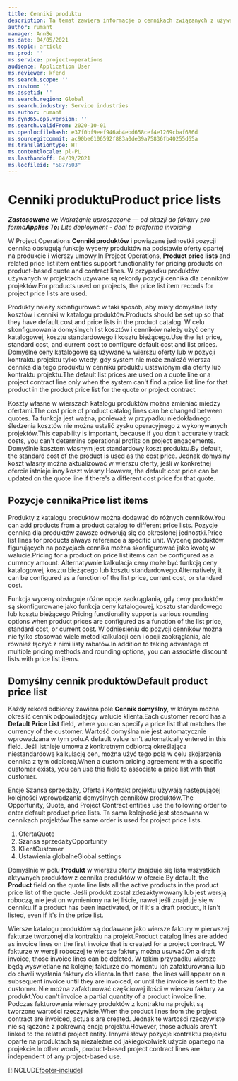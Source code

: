 ```yaml
---
title: Cenniki produktu
description: Ta temat zawiera informacje o cennikach związanych z używanych w cenach katalogowych w ofertach i kontraktach projektów.
author: rumant
manager: AnnBe
ms.date: 04/05/2021
ms.topic: article
ms.prod: ''
ms.service: project-operations
audience: Application User
ms.reviewer: kfend
ms.search.scope: ''
ms.custom: ''
ms.assetid: ''
ms.search.region: Global
ms.search.industry: Service industries
ms.author: rumant
ms.dyn365.ops.version: ''
ms.search.validFrom: 2020-10-01
ms.openlocfilehash: e37f0bf9eef946ab4ebd658cef4e1269cbaf686d
ms.sourcegitcommit: ac90be6106592f883a0de39a75836fb40255d65a
ms.translationtype: HT
ms.contentlocale: pl-PL
ms.lasthandoff: 04/09/2021
ms.locfileid: "5877503"
---
```

# <a name="product-price-lists"></a><span data-ttu-id="0e208-103">Cenniki produktu</span><span class="sxs-lookup"><span data-stu-id="0e208-103">Product price lists</span></span>

<span data-ttu-id="0e208-104">_**Zastosowane w:** Wdrażanie uproszczone — od okazji do faktury pro forma_</span><span class="sxs-lookup"><span data-stu-id="0e208-104">_**Applies To:** Lite deployment - deal to proforma invoicing_</span></span>

 <span data-ttu-id="0e208-105">W Project Operations **Cenniki produktów** i powiązane jednostki pozycji cennika obsługują funkcje wyceny produktów na podstawie oferty opartej na produkcie i wierszy umowy.</span><span class="sxs-lookup"><span data-stu-id="0e208-105">In Project Operations, **Product price lists** and related price list item entities support functionality for pricing products on product-based quote and contract lines.</span></span> <span data-ttu-id="0e208-106">W przypadku produktów używanych w projektach używane są rekordy pozycji cennika dla cenników projektów.</span><span class="sxs-lookup"><span data-stu-id="0e208-106">For products used on projects, the price list item records for project price lists are used.</span></span> 

<span data-ttu-id="0e208-107">Produkty należy skonfigurować w taki sposób, aby miały domyślne listy kosztów i cenniki w katalogu produktów.</span><span class="sxs-lookup"><span data-stu-id="0e208-107">Products should be set up so that they have default cost and price lists in the product catalog.</span></span> <span data-ttu-id="0e208-108">W celu skonfigurowania domyślnych list kosztów i cenników należy użyć ceny katalogowej, kosztu standardowego i kosztu bieżącego.</span><span class="sxs-lookup"><span data-stu-id="0e208-108">Use the list price, standard cost, and current cost to configure default cost and list prices.</span></span> <span data-ttu-id="0e208-109">Domyślne ceny katalogowe są używane w wierszu oferty lub w pozycji kontraktu projektu tylko wtedy, gdy system nie może znaleźć wiersza cennika dla tego produktu w cenniku produktu ustawionym dla oferty lub kontraktu projektu.</span><span class="sxs-lookup"><span data-stu-id="0e208-109">The default list prices are used on a quote line or a project contract line only when the system can't find a price list line for that product in the product price list for the quote or project contract.</span></span>

<span data-ttu-id="0e208-110">Koszty własne w wierszach katalogu produktów można zmieniać miedzy ofertami.</span><span class="sxs-lookup"><span data-stu-id="0e208-110">The cost price of product catalog lines can be changed between quotes.</span></span> <span data-ttu-id="0e208-111">Ta funkcja jest ważna, ponieważ w przypadku niedokładnego śledzenia kosztów nie można ustalić zysku operacyjnego z wykonywanych projektów.</span><span class="sxs-lookup"><span data-stu-id="0e208-111">This capability is important, because if you don't accurately track costs, you can't determine operational profits on project engagements.</span></span> <span data-ttu-id="0e208-112">Domyślnie kosztem własnym jest standardowy koszt produktu.</span><span class="sxs-lookup"><span data-stu-id="0e208-112">By default, the standard cost of the product is used as the cost price.</span></span> <span data-ttu-id="0e208-113">Jednak domyślny koszt własny można aktualizować w wierszu oferty, jeśli w konkretnej ofercie istnieje inny koszt własny.</span><span class="sxs-lookup"><span data-stu-id="0e208-113">However, the default cost price can be updated on the quote line if there's a different cost price for that quote.</span></span>

## <a name="price-list-items"></a><span data-ttu-id="0e208-114">Pozycje cennika</span><span class="sxs-lookup"><span data-stu-id="0e208-114">Price list items</span></span>

<span data-ttu-id="0e208-115">Produkty z katalogu produktów można dodawać do różnych cenników.</span><span class="sxs-lookup"><span data-stu-id="0e208-115">You can add products from a product catalog to different price lists.</span></span> <span data-ttu-id="0e208-116">Pozycje cennika dla produktów zawsze odwołują się do określonej jednostki.</span><span class="sxs-lookup"><span data-stu-id="0e208-116">Price list lines for products always reference a specific unit.</span></span> <span data-ttu-id="0e208-117">Wycenę produktów figurujących na pozycjach cennika można skonfigurować jako kwotę w walucie.</span><span class="sxs-lookup"><span data-stu-id="0e208-117">Pricing for a product on price list items can be configured as a currency amount.</span></span> <span data-ttu-id="0e208-118">Alternatywnie kalkulacja ceny może być funkcją ceny katalogowej, kosztu bieżącego lub kosztu standardowego.</span><span class="sxs-lookup"><span data-stu-id="0e208-118">Alternatively, it can be configured as a function of the list price, current cost, or standard cost.</span></span>

<span data-ttu-id="0e208-119">Funkcja wyceny obsługuje różne opcje zaokrąglania, gdy ceny produktów są skonfigurowane jako funkcja ceny katalogowej, kosztu standardowego lub kosztu bieżącego.</span><span class="sxs-lookup"><span data-stu-id="0e208-119">Pricing functionality supports various rounding options when product prices are configured as a function of the list price, standard cost, or current cost.</span></span> <span data-ttu-id="0e208-120">W odniesieniu do pozycji cenników można nie tylko stosować wiele metod kalkulacji cen i opcji zaokrąglania, ale również łączyć z nimi listy rabatów.</span><span class="sxs-lookup"><span data-stu-id="0e208-120">In addition to taking advantage of multiple pricing methods and rounding options, you can associate discount lists with price list items.</span></span> 

 
## <a name="default-product-price-list"></a><span data-ttu-id="0e208-121">Domyślny cennik produktów</span><span class="sxs-lookup"><span data-stu-id="0e208-121">Default product price list</span></span>
<span data-ttu-id="0e208-122">Każdy rekord odbiorcy zawiera pole **Cennik domyślny**, w którym można określić cennik odpowiadający walucie klienta.</span><span class="sxs-lookup"><span data-stu-id="0e208-122">Each customer record has a **Default Price List** field, where you can specify a price list that matches the currency of the customer.</span></span> <span data-ttu-id="0e208-123">Wartość domyślna nie jest automatycznie wprowadzana w tym polu.</span><span class="sxs-lookup"><span data-stu-id="0e208-123">A default value isn't automatically entered in this field.</span></span> <span data-ttu-id="0e208-124">Jeśli istnieje umowa z konkretnym odbiorcą określająca niestandardową kalkulację cen, można użyć tego pola w celu skojarzenia cennika z tym odbiorcą.</span><span class="sxs-lookup"><span data-stu-id="0e208-124">When a custom pricing agreement with a specific customer exists, you can use this field to associate a price list with that customer.</span></span>

<span data-ttu-id="0e208-125">Encje Szansa sprzedaży, Oferta i Kontrakt projektu używają następującej kolejności wprowadzania domyślnych cenników produktów.</span><span class="sxs-lookup"><span data-stu-id="0e208-125">The Opportunity, Quote, and Project Contract entities use the following order to enter default product price lists.</span></span> <span data-ttu-id="0e208-126">Ta sama kolejność jest stosowana w cennikach projektów.</span><span class="sxs-lookup"><span data-stu-id="0e208-126">The same order is used for project price lists.</span></span>

1.  <span data-ttu-id="0e208-127">Oferta</span><span class="sxs-lookup"><span data-stu-id="0e208-127">Quote</span></span>
2.  <span data-ttu-id="0e208-128">Szansa sprzedaży</span><span class="sxs-lookup"><span data-stu-id="0e208-128">Opportunity</span></span>
3.  <span data-ttu-id="0e208-129">Klient</span><span class="sxs-lookup"><span data-stu-id="0e208-129">Customer</span></span>
4.  <span data-ttu-id="0e208-130">Ustawienia globalne</span><span class="sxs-lookup"><span data-stu-id="0e208-130">Global settings</span></span> 

<span data-ttu-id="0e208-131">Domyślnie w polu **Produkt** w wierszu oferty znajduje się lista wszystkich aktywnych produktów z cennika produktów w ofercie.</span><span class="sxs-lookup"><span data-stu-id="0e208-131">By default, the **Product** field on the quote line lists all the active products in the product price list of the quote.</span></span> <span data-ttu-id="0e208-132">Jeśli produkt został zdezaktywowany lub jest wersją roboczą, nie jest on wymieniony na tej liście, nawet jeśli znajduje się w cenniku.</span><span class="sxs-lookup"><span data-stu-id="0e208-132">If a product has been inactivated, or if it's a draft product, it isn't listed, even if it's in the price list.</span></span> 

<span data-ttu-id="0e208-133">Wiersze katalogu produktów są dodawane jako wiersze faktury w pierwszej fakturze tworzonej dla kontraktu na projekt.</span><span class="sxs-lookup"><span data-stu-id="0e208-133">Product catalog lines are added as invoice lines on the first invoice that is created for a project contract.</span></span> <span data-ttu-id="0e208-134">W fakturze w wersji roboczej te wiersze faktury można usuwać.</span><span class="sxs-lookup"><span data-stu-id="0e208-134">On a draft invoice, those invoice lines can be deleted.</span></span> <span data-ttu-id="0e208-135">W takim przypadku wiersze będą wyświetlane na kolejnej fakturze do momentu ich zafakturowania lub do chwili wysłania faktury do klienta.</span><span class="sxs-lookup"><span data-stu-id="0e208-135">In that case, the lines will appear on a subsequent invoice until they are invoiced, or until the invoice is sent to the customer.</span></span> <span data-ttu-id="0e208-136">Nie można zafakturować częściowej ilości w wierszu faktury za produkt.</span><span class="sxs-lookup"><span data-stu-id="0e208-136">You can't invoice a partial quantity of a product invoice line.</span></span> <span data-ttu-id="0e208-137">Podczas fakturowania wierszy produktów z kontraktu na projekt są tworzone wartości rzeczywiste.</span><span class="sxs-lookup"><span data-stu-id="0e208-137">When the product lines from the project contract are invoiced, actuals are created.</span></span> <span data-ttu-id="0e208-138">Jednak te wartości rzeczywiste nie są łączone z pokrewną encją projektu.</span><span class="sxs-lookup"><span data-stu-id="0e208-138">However, those actuals aren't linked to the related project entity.</span></span> <span data-ttu-id="0e208-139">Innymi słowy pozycje kontraktu projektu oparte na produktach są niezależne od jakiegokolwiek użycia opartego na projekcie.</span><span class="sxs-lookup"><span data-stu-id="0e208-139">In other words, product-based project contract lines are independent of any project-based use.</span></span> 


[!INCLUDE[footer-include](../includes/footer-banner.md)]
